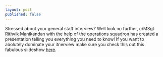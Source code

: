 ```yaml
---
layout: post
published: false
---
```

Stressed about your general staff interview? Well look no further, c/MSgt Rithvik Manikandan with the help of the operations squadron has created a presentation telling you everything you need to know! If you want to abolutely dominate your itnerview make sure you check this out this fabulous slideshow [here](https://issuu.com/seacoastmedialab/docs/001-024_scrippsranchnews_february2023?fr=sZTUxZTQxNzAzNzM). 